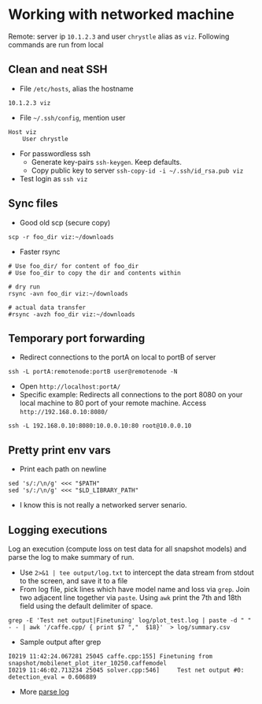 # Working with networked machine
Remote: server ip `10.1.2.3` and user `chrystle` alias as `viz`. Following commands are run from local  

## Clean and neat SSH
- File `/etc/hosts`, alias the hostname
```
10.1.2.3 viz
```
- File `~/.ssh/config`, mention user
```
Host viz
	User chrystle
```
- For passwordless ssh
  - Generate key-pairs `ssh-keygen`. Keep defaults.
  - Copy public key to server `ssh-copy-id -i ~/.ssh/id_rsa.pub viz`
- Test login as `ssh viz`

## Sync files
- Good old scp (secure copy)
```
scp -r foo_dir viz:~/downloads
```
- Faster rsync
```
# Use foo_dir/ for content of foo_dir
# Use foo_dir to copy the dir and contents within

# dry run 
rsync -avn foo_dir viz:~/downloads

# actual data transfer
#rsync -avzh foo_dir viz:~/downloads
```

## Temporary port forwarding
- Redirect connections to the portA on local to portB of server
```
ssh -L portA:remotenode:portB user@remotenode -N
```
- Open `http://localhost:portA/`
- Specific example: Redirects all connections to the port 8080 on your local machine to 80 port of your remote machine. Access `http://192.168.0.10:8080/`
```
ssh -L 192.168.0.10:8080:10.0.0.10:80 root@10.0.0.10
```

## Pretty print env vars
- Print each path on newline
```
sed 's/:/\n/g' <<< "$PATH"
sed 's/:/\n/g' <<< "$LD_LIBRARY_PATH"
```
- I know this is not really a networked server senario.

## Logging executions
Log an execution (compute loss on test data for all snapshot models) and parse the log to make summary of run.
- Use `2>&1 | tee output/log.txt` to intercept the data stream from stdout to the screen, and save it to a file
- From log file, pick lines which have model name and loss via `grep`. Join two adjacent line together via `paste`. Using `awk` print the 7th and 18th field using the default delimiter of space.
```
grep -E 'Test net output|Finetuning' log/plot_test.log | paste -d " " - - | awk '/caffe.cpp/ { print $7 ","  $18}'  > log/summary.csv
```
- Sample output after grep
```
I0219 11:42:24.067281 25045 caffe.cpp:155] Finetuning from snapshot/mobilenet_plot_iter_10250.caffemodel
I0219 11:46:02.713234 25045 solver.cpp:546]     Test net output #0: detection_eval = 0.606889
```
- More [parse log]


[parse log]:https://www.loggly.com/ultimate-guide/analyzing-linux-logs/
